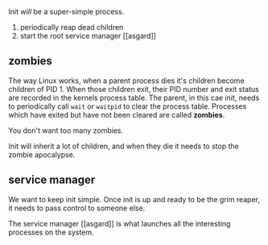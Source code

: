 Init *will* be a super-simple process.

1. periodically reap dead children
2. start the root service manager [[asgard]]

## zombies

The way Linux works,
when a parent process dies it's children become children of PID 1.
When those children exit,
their PID number and exit status are recorded in the kernels process table.
The parent, in this cae init,
needs to periodically call `wait` or `waitpid` to clear the process table.
Processes which have exited but have not been cleared are called **zombies**.

You don't want too many zombies.

Init will inherit a lot of children,
and when they die it needs to stop the zombie apocalypse.

## service manager

We want to keep init simple.
Once init is up and ready to be the grim reaper,
it needs to pass control to someone else.

The service manager [[asgard]] is what launches all the interesting processes on the system.
